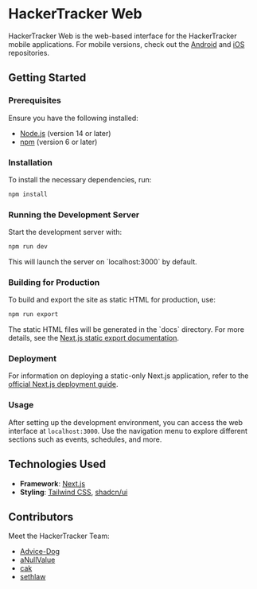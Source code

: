 # HackerTracker Web

HackerTracker Web is the web-based interface for the HackerTracker mobile applications. For mobile versions, check out the [Android](https://github.com/junctor/android) and [iOS](https://github.com/junctor/hackertracker) repositories.

## Getting Started

### Prerequisites

Ensure you have the following installed:

- [Node.js](https://nodejs.org) (version 14 or later)
- [npm](https://www.npmjs.com/) (version 6 or later)

### Installation

To install the necessary dependencies, run:

```bash
npm install
```

### Running the Development Server

Start the development server with:

```bash
npm run dev
```

This will launch the server on \`localhost:3000\` by default.

### Building for Production

To build and export the site as static HTML for production, use:

```bash
npm run export
```

The static HTML files will be generated in the \`docs\` directory. For more details, see the [Next.js static export documentation](https://nextjs.org/docs/app/building-your-application/deploying/static-exports).

### Deployment

For information on deploying a static-only Next.js application, refer to the [official Next.js deployment guide](https://nextjs.org/docs/pages/building-your-application/deploying#static-only).

### Usage

After setting up the development environment, you can access the web interface at `localhost:3000`. Use the navigation menu to explore different sections such as events, schedules, and more.

## Technologies Used

- **Framework**: [Next.js](https://nextjs.org)
- **Styling**: [Tailwind CSS](https://tailwindcss.com), [shadcn/ui](https://ui.shadcn.com)

## Contributors

Meet the HackerTracker Team:

- [Advice-Dog](https://github.com/Advice-Dog)
- [aNullValue](https://github.com/aNullValue)
- [cak](https://github.com/cak)
- [sethlaw](https://github.com/sethlaw)
